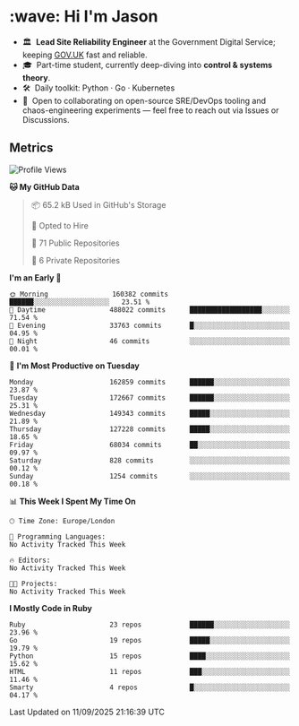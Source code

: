 <h1 align="left" id="jason-title">:wave: Hi I'm Jason</h1>

- 🏛️ &nbsp;**Lead Site Reliability Engineer** at the Government Digital Service; keeping [GOV.UK](https://www.gov.uk/) fast and reliable.
- 🎓 &nbsp;Part-time student, currently deep-diving into **control & systems theory**.  
- 🛠️ &nbsp;Daily toolkit: Python · Go · Kubernetes  
- 🤝 &nbsp;Open to collaborating on open-source SRE/DevOps tooling and chaos-engineering experiments — feel free to reach out via Issues or Discussions.


<h2>Metrics</h2>

<!--START_SECTION:waka-->
![Profile Views](http://img.shields.io/badge/Profile%20Views-0-blue)

**🐱 My GitHub Data** 

> 📦 65.2 kB Used in GitHub's Storage 
 > 
> 💼 Opted to Hire
 > 
> 📜 71 Public Repositories 
 > 
> 🔑 6 Private Repositories 
 > 
**I'm an Early 🐤** 

```text
🌞 Morning                160382 commits      ██████░░░░░░░░░░░░░░░░░░░   23.51 % 
🌆 Daytime                488022 commits      ██████████████████░░░░░░░   71.54 % 
🌃 Evening                33763 commits       █░░░░░░░░░░░░░░░░░░░░░░░░   04.95 % 
🌙 Night                  46 commits          ░░░░░░░░░░░░░░░░░░░░░░░░░   00.01 % 
```
📅 **I'm Most Productive on Tuesday** 

```text
Monday                   162859 commits      ██████░░░░░░░░░░░░░░░░░░░   23.87 % 
Tuesday                  172667 commits      ██████░░░░░░░░░░░░░░░░░░░   25.31 % 
Wednesday                149343 commits      █████░░░░░░░░░░░░░░░░░░░░   21.89 % 
Thursday                 127228 commits      █████░░░░░░░░░░░░░░░░░░░░   18.65 % 
Friday                   68034 commits       ██░░░░░░░░░░░░░░░░░░░░░░░   09.97 % 
Saturday                 828 commits         ░░░░░░░░░░░░░░░░░░░░░░░░░   00.12 % 
Sunday                   1254 commits        ░░░░░░░░░░░░░░░░░░░░░░░░░   00.18 % 
```


📊 **This Week I Spent My Time On** 

```text
🕑︎ Time Zone: Europe/London

💬 Programming Languages: 
No Activity Tracked This Week

🔥 Editors: 
No Activity Tracked This Week

🐱‍💻 Projects: 
No Activity Tracked This Week
```

**I Mostly Code in Ruby** 

```text
Ruby                     23 repos            ██████░░░░░░░░░░░░░░░░░░░   23.96 % 
Go                       19 repos            █████░░░░░░░░░░░░░░░░░░░░   19.79 % 
Python                   15 repos            ████░░░░░░░░░░░░░░░░░░░░░   15.62 % 
HTML                     11 repos            ███░░░░░░░░░░░░░░░░░░░░░░   11.46 % 
Smarty                   4 repos             █░░░░░░░░░░░░░░░░░░░░░░░░   04.17 % 
```




 Last Updated on 11/09/2025 21:16:39 UTC
<!--END_SECTION:waka-->

<!-- links -->

[issues page]: https://github.com/jasonBirchall/jasonBirchall/issues "jasonBirchall/issues"
